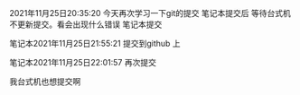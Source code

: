 2021年11月25日20:35:20  今天再次学习一下git的提交  笔记本提交后 等待台式机不更新提交。看会出现什么错误
笔记本提交


笔记本2021年11月25日21:55:21  提交到github 上

笔记本2021年11月25日22:01:57  再次提交

我台式机也想提交啊
